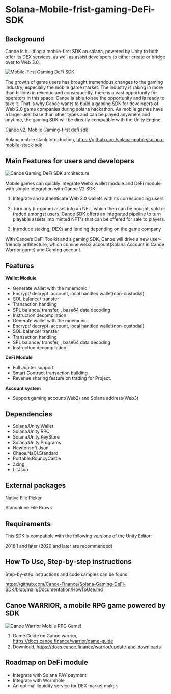 # Solana-Mobile-frist-gaming-DeFi-SDK

## Background

Canoe is building a mobile-first SDK on solana, powered by Unity to both offer its DEX services, as well as assist developers to either create or bridge over to Web 3.0.

![Mobile-First Gaming DeFi SDK](https://user-images.githubusercontent.com/35088567/184520426-b8168c04-a71a-4aea-9850-384c81126f57.png)

The growth of game users has brought tremendous changes to the gaming industry, especially the mobile game market. The industry is raking in more than billions in revenue and consequently, there is a vast opportunity for operators in this space. Canoe is able to see the opportunity and is ready to take it. That is why Canoe wants to build a gaming SDK for developers of Web 2.0 game companies during solana hackathon. As mobile games have a larger user base than other types and can be played anywhere and anytime, the gaming SDK will be directly compatible with the Unity Engine.

Canoe v2, [Mobile Gaming-first defi sdk](https://medium.com/blog-canoe-finance/canoe-v2-redefining-web3-d3899821740f)

Solana mobile stack Introduction, https://github.com/solana-mobile/solana-mobile-stack-sdk

## Main Features for users and developers

![Canoe Gaming DeFi SDK architecture](https://user-images.githubusercontent.com/35088567/188355684-782fa925-d0d3-4c98-bbf8-85095ff646ce.png)

Mobile games can quickly integrate Web3 wallet module and DeFi module with simple integration with Canoe V2 SDK. 

1. Integrate and authenticate Web 3.0 wallets with its corresponding users

2. Turn any (in-game) asset into an NFT, which then can be bought, sold or traded amongst users. Canoe SDK offers an integrated pipeline to turn playable assets into minted NFT's that can be offered for sale to players. 

3. Introduce staking, DEXs and lending depending on the game company

With Canoe’s DeFi Toolkit and a gaming SDK, Canoe will drive a new user-friendly arthitecture, which comine web3 account(Solana Account in Canoe Warrior game) and Gaming account.

## Features

**Wallet Module**
- Generate wallet with the mnemonic
- Encrypt/ decrypt  account, local handled wallet(non-custodial)
- SOL balance/ transfer
- Transaction handling
- SPL balance/ transfer, , base64 data decoding
- Instruction decompilation
- Generate wallet with the mnemonic
- Encrypt/ decrypt  account, local handled wallet(non-custodial)
- SOL balance/ transfer
- Transaction handling
- SPL balance/ transfer, , base64 data decoding
- Instruction decompilation

**DeFi Module**
- Full Jupiter support
- Smart Contract transaction building
- Revenue sharing feature on trading for Project.

**Account system**
- Support gaming account(Web2) and Solana address(Web3)

 ## Dependencies

- Solana.Unity.Wallet
- Solana.Unity.RPC
- Solana.Unity.KeyStore
- Solana.Unity.Programs
- Newtonsoft.Json
- Chaos.NaCl.Standard
- Portable.BouncyCastle
- Zxing
- LitJson

## External packages

Native File Picker

Standalone File Brows

## Requirements

This SDK is compatible with the following versions of the Unity Editor:

2018.1 and later (2020 and later are recommended)

## How To Use, Step-by-step instructions 

Step-by-step instructions and code samples can be found

https://github.com/Canoe-Finance/Solana-Gaming-DeFi-SDK/blob/main/Documentation/HowToUse.md


## Canoe WARRIOR, a mobile RPG game powered by SDK

![Canoe Warrior Mobile RPG Game!](https://user-images.githubusercontent.com/35088567/185890394-3a9cbad1-12a0-4ff7-a24c-6c25ea96fe19.png)


1. Game Guide on Canoe warrior, https://docs.canoe.finance/warrior/game-guide
2. Download, https://docs.canoe.finance/warrior/update-and-downloads


## Roadmap on DeFi module

- Integrate with Solana PAY payment
- Integrate with Wormhole
- An optimal liquidity service for DEX market maker.

